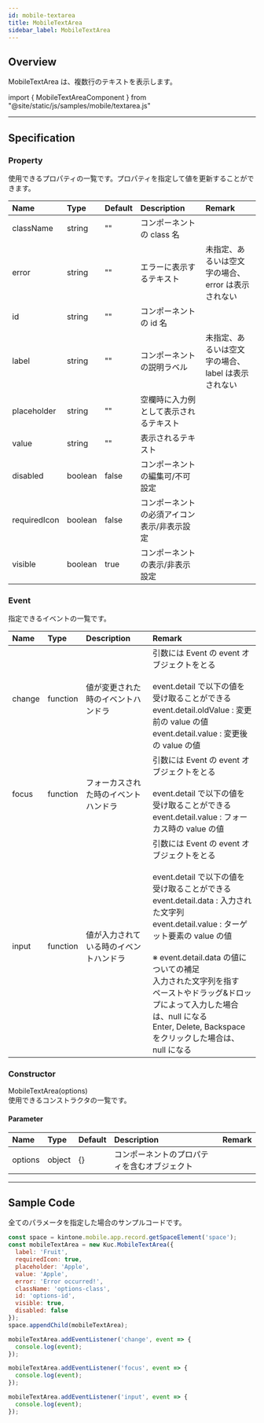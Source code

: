 ```yaml
---
id: mobile-textarea
title: MobileTextArea
sidebar_label: MobileTextArea
---
```


## Overview

MobileTextArea は、複数行のテキストを表示します。

import { MobileTextAreaComponent } from "@site/static/js/samples/mobile/textarea.js"

<MobileTextAreaComponent />

---

## Specification

### Property

使用できるプロパティの一覧です。プロパティを指定して値を更新することができます。

| Name | Type | Default | Description | Remark |
| :--- | :--- | :--- | :--- | :--- |
| className | string | "" | コンポーネントの class 名 ||
| error | string | "" | エラーに表示するテキスト | 未指定、あるいは空文字の場合、error は表示されない |
| id | string | "" | コンポーネントの id 名 ||
| label | string | "" | コンポーネントの説明ラベル | 未指定、あるいは空文字の場合、label は表示されない |
| placeholder | string | "" | 空欄時に入力例として表示されるテキスト ||
| value | string | "" | 表示されるテキスト ||
| disabled | boolean | false | コンポーネントの編集可/不可設定 ||
| requiredIcon | boolean | false | コンポーネントの必須アイコン表示/非表示設定 ||
| visible | boolean | true | コンポーネントの表示/非表示設定 ||

### Event

指定できるイベントの一覧です。

| Name | Type | Description | Remark |
| :--- | :--- | :--- | :--- |
| change | function | 値が変更された時のイベントハンドラ | 引数には Event の event オブジェクトをとる<br/><br/>event.detail で以下の値を受け取ることができる<br/>event.detail.oldValue : 変更前の value の値<br/>event.detail.value : 変更後の value の値 |
| focus | function | フォーカスされた時のイベントハンドラ | 引数には Event の event オブジェクトをとる<br/><br/>event.detail で以下の値を受け取ることができる<br/>event.detail.value : フォーカス時の value の値 |
| input | function | 値が入力されている時のイベントハンドラ | 引数には Event の event オブジェクトをとる<br/><br/>event.detail で以下の値を受け取ることができる<br/>event.detail.data : 入力された文字列<br/>event.detail.value : ターゲット要素の value の値<br/><br/>※ event.detail.data の値についての補足<br/>入力された文字列を指す<br/>ペーストやドラッグ&ドロップによって入力した場合は、null になる<br/>Enter, Delete, Backspace をクリックした場合は、null になる |

### Constructor

MobileTextArea(options)<br/>
使用できるコンストラクタの一覧です。

#### Parameter
| Name | Type | Default | Description | Remark |
| :--- | :--- | :--- | :--- | :--- |
| options | object | {} | コンポーネントのプロパティを含むオブジェクト | |

---
## Sample Code

全てのパラメータを指定した場合のサンプルコードです。

```javascript
const space = kintone.mobile.app.record.getSpaceElement('space');
const mobileTextArea = new Kuc.MobileTextArea({
  label: 'Fruit',
  requiredIcon: true,
  placeholder: 'Apple',
  value: 'Apple',
  error: 'Error occurred!',
  className: 'options-class',
  id: 'options-id',
  visible: true,
  disabled: false
});
space.appendChild(mobileTextArea);

mobileTextArea.addEventListener('change', event => {
  console.log(event);
});

mobileTextArea.addEventListener('focus', event => {
  console.log(event);
});

mobileTextArea.addEventListener('input', event => {
  console.log(event);
});
```
